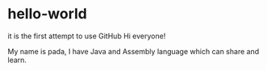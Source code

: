 # hello-world
it is the first attempt to use GitHub 
Hi everyone!

My name is pada, I have Java and Assembly language which can share and learn.
